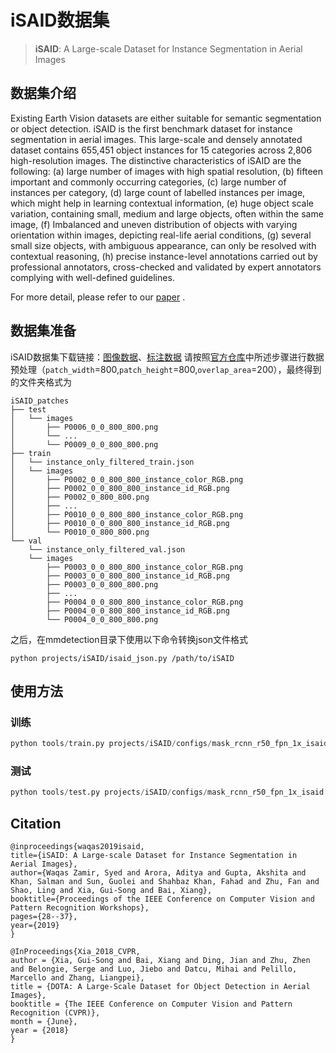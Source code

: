 # iSAID数据集

> **iSAID**: A Large-scale Dataset for Instance Segmentation in Aerial Images

## 数据集介绍

Existing Earth Vision datasets are either suitable for semantic segmentation or object detection. iSAID is the first benchmark dataset for instance segmentation in aerial images. This large-scale and densely annotated dataset contains 655,451 object instances for 15 categories across 2,806 high-resolution images. The distinctive characteristics of iSAID are the following: (a) large number of images with high spatial resolution, (b) fifteen important and commonly occurring categories, (c) large number of instances per category, (d) large count of labelled instances per image, which might help in learning contextual information, (e) huge object scale variation, containing small, medium and large objects, often within the same image, (f) Imbalanced and uneven distribution of objects with varying orientation within images, depicting real-life aerial conditions, (g) several small size objects, with ambiguous appearance, can only be resolved with contextual reasoning, (h) precise instance-level annotations carried out by professional annotators, cross-checked and validated by expert annotators complying with well-defined guidelines.

For more detail, please refer to our [paper](http://openaccess.thecvf.com/content_CVPRW_2019/papers/DOAI/Zamir_iSAID_A_Large-scale_Dataset_for_Instance_Segmentation_in_Aerial_Images_CVPRW_2019_paper.pdf) .

## 数据集准备

iSAID数据集下载链接：[图像数据](https://captain-whu.github.io/DOTA/dataset.html)、[标注数据](https://captain-whu.github.io/iSAID/dataset.html)
请按照[官方仓库](https://github.com/CAPTAIN-WHU/iSAID_Devkit)中所述步骤进行数据预处理（`patch_width`=800,`patch_height`=800,`overlap_area`=200），最终得到的文件夹格式为

```
iSAID_patches
├── test
│   └── images
│       ├── P0006_0_0_800_800.png
│       └── ...
│       └── P0009_0_0_800_800.png
├── train
│   └── instance_only_filtered_train.json
│   └── images
│       ├── P0002_0_0_800_800_instance_color_RGB.png
│       ├── P0002_0_0_800_800_instance_id_RGB.png
│       ├── P0002_0_800_800.png
│       ├── ...
│       ├── P0010_0_0_800_800_instance_color_RGB.png
│       ├── P0010_0_0_800_800_instance_id_RGB.png
│       └── P0010_0_800_800.png
└── val
    └── instance_only_filtered_val.json
    └── images
        ├── P0003_0_0_800_800_instance_color_RGB.png
        ├── P0003_0_0_800_800_instance_id_RGB.png
        ├── P0003_0_0_800_800.png
        ├── ...
        ├── P0004_0_0_800_800_instance_color_RGB.png
        ├── P0004_0_0_800_800_instance_id_RGB.png
        └── P0004_0_0_800_800.png
```

之后，在mmdetection目录下使用以下命令转换json文件格式

```
python projects/iSAID/isaid_json.py /path/to/iSAID
```

## 使用方法

### 训练

```python
python tools/train.py projects/iSAID/configs/mask_rcnn_r50_fpn_1x_isaid.py
```

### 测试

```python
python tools/test.py projects/iSAID/configs/mask_rcnn_r50_fpn_1x_isaid.py ${CHECKPOINT_PATH}
```

## Citation

```
@inproceedings{waqas2019isaid,
title={iSAID: A Large-scale Dataset for Instance Segmentation in Aerial Images},
author={Waqas Zamir, Syed and Arora, Aditya and Gupta, Akshita and Khan, Salman and Sun, Guolei and Shahbaz Khan, Fahad and Zhu, Fan and Shao, Ling and Xia, Gui-Song and Bai, Xiang},
booktitle={Proceedings of the IEEE Conference on Computer Vision and Pattern Recognition Workshops},
pages={28--37},
year={2019}
}
```

```
@InProceedings{Xia_2018_CVPR,
author = {Xia, Gui-Song and Bai, Xiang and Ding, Jian and Zhu, Zhen and Belongie, Serge and Luo, Jiebo and Datcu, Mihai and Pelillo, Marcello and Zhang, Liangpei},
title = {DOTA: A Large-Scale Dataset for Object Detection in Aerial Images},
booktitle = {The IEEE Conference on Computer Vision and Pattern Recognition (CVPR)},
month = {June},
year = {2018}
}
```

